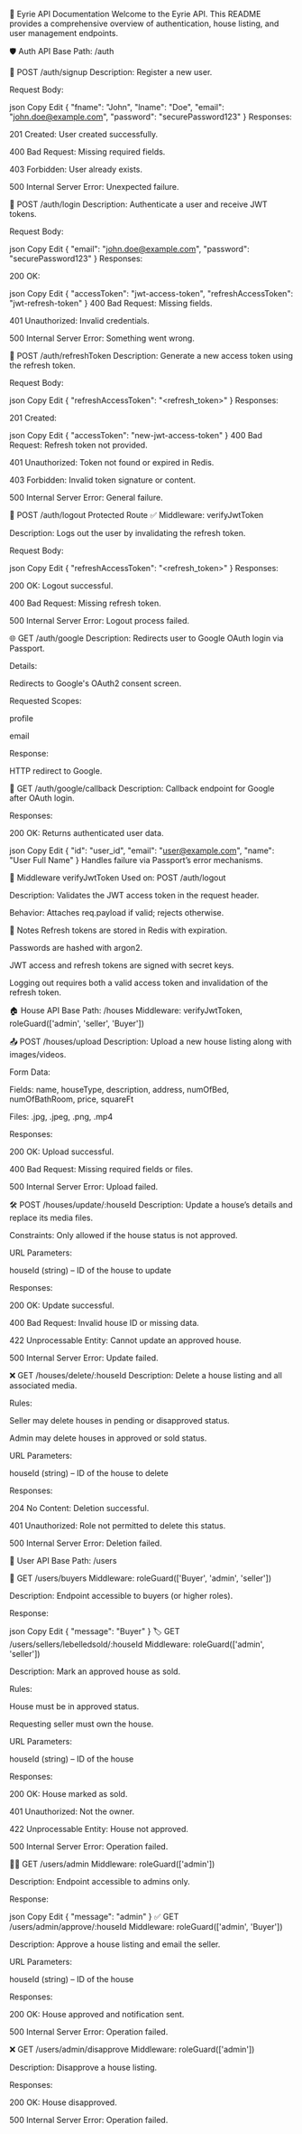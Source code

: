 🏡 Eyrie API Documentation
Welcome to the Eyrie API. This README provides a comprehensive overview of authentication, house listing, and user management endpoints.

🛡️ Auth API
Base Path: /auth

📝 POST /auth/signup
Description: Register a new user.

Request Body:

json
Copy
Edit
{
  "fname": "John",
  "lname": "Doe",
  "email": "john.doe@example.com",
  "password": "securePassword123"
}
Responses:

201 Created: User created successfully.

400 Bad Request: Missing required fields.

403 Forbidden: User already exists.

500 Internal Server Error: Unexpected failure.

🔐 POST /auth/login
Description: Authenticate a user and receive JWT tokens.

Request Body:

json
Copy
Edit
{
  "email": "john.doe@example.com",
  "password": "securePassword123"
}
Responses:

200 OK:

json
Copy
Edit
{
  "accessToken": "jwt-access-token",
  "refreshAccessToken": "jwt-refresh-token"
}
400 Bad Request: Missing fields.

401 Unauthorized: Invalid credentials.

500 Internal Server Error: Something went wrong.

🔄 POST /auth/refreshToken
Description: Generate a new access token using the refresh token.

Request Body:

json
Copy
Edit
{
  "refreshAccessToken": "<refresh_token>"
}
Responses:

201 Created:

json
Copy
Edit
{
  "accessToken": "new-jwt-access-token"
}
400 Bad Request: Refresh token not provided.

401 Unauthorized: Token not found or expired in Redis.

403 Forbidden: Invalid token signature or content.

500 Internal Server Error: General failure.

🚪 POST /auth/logout
Protected Route ✅
Middleware: verifyJwtToken

Description: Logs out the user by invalidating the refresh token.

Request Body:

json
Copy
Edit
{
  "refreshAccessToken": "<refresh_token>"
}
Responses:

200 OK: Logout successful.

400 Bad Request: Missing refresh token.

500 Internal Server Error: Logout process failed.

🌐 GET /auth/google
Description: Redirects user to Google OAuth login via Passport.

Details:

Redirects to Google's OAuth2 consent screen.

Requested Scopes:

profile

email

Response:

HTTP redirect to Google.

🔁 GET /auth/google/callback
Description: Callback endpoint for Google after OAuth login.

Responses:

200 OK: Returns authenticated user data.

json
Copy
Edit
{
  "id": "user_id",
  "email": "user@example.com",
  "name": "User Full Name"
}
Handles failure via Passport’s error mechanisms.

🔐 Middleware
verifyJwtToken
Used on: POST /auth/logout

Description: Validates the JWT access token in the request header.

Behavior: Attaches req.payload if valid; rejects otherwise.

🧠 Notes
Refresh tokens are stored in Redis with expiration.

Passwords are hashed with argon2.

JWT access and refresh tokens are signed with secret keys.

Logging out requires both a valid access token and invalidation of the refresh token.

🏠 House API
Base Path: /houses
Middleware: verifyJwtToken, roleGuard(['admin', 'seller', 'Buyer'])

📤 POST /houses/upload
Description: Upload a new house listing along with images/videos.

Form Data:

Fields: name, houseType, description, address, numOfBed, numOfBathRoom, price, squareFt

Files: .jpg, .jpeg, .png, .mp4

Responses:

200 OK: Upload successful.

400 Bad Request: Missing required fields or files.

500 Internal Server Error: Upload failed.

🛠️ POST /houses/update/:houseId
Description: Update a house’s details and replace its media files.

Constraints: Only allowed if the house status is not approved.

URL Parameters:

houseId (string) – ID of the house to update

Responses:

200 OK: Update successful.

400 Bad Request: Invalid house ID or missing data.

422 Unprocessable Entity: Cannot update an approved house.

500 Internal Server Error: Update failed.

❌ GET /houses/delete/:houseId
Description: Delete a house listing and all associated media.

Rules:

Seller may delete houses in pending or disapproved status.

Admin may delete houses in approved or sold status.

URL Parameters:

houseId (string) – ID of the house to delete

Responses:

204 No Content: Deletion successful.

401 Unauthorized: Role not permitted to delete this status.

500 Internal Server Error: Deletion failed.

👤 User API
Base Path: /users

🛒 GET /users/buyers
Middleware: roleGuard(['Buyer', 'admin', 'seller'])

Description: Endpoint accessible to buyers (or higher roles).

Response:

json
Copy
Edit
{
  "message": "Buyer"
}
🏷️ GET /users/sellers/lebelledsold/:houseId
Middleware: roleGuard(['admin', 'seller'])

Description: Mark an approved house as sold.

Rules:

House must be in approved status.

Requesting seller must own the house.

URL Parameters:

houseId (string) – ID of the house

Responses:

200 OK: House marked as sold.

401 Unauthorized: Not the owner.

422 Unprocessable Entity: House not approved.

500 Internal Server Error: Operation failed.

🧑‍💼 GET /users/admin
Middleware: roleGuard(['admin'])

Description: Endpoint accessible to admins only.

Response:

json
Copy
Edit
{
  "message": "admin"
}
✅ GET /users/admin/approve/:houseId
Middleware: roleGuard(['admin', 'Buyer'])

Description: Approve a house listing and email the seller.

URL Parameters:

houseId (string) – ID of the house

Responses:

200 OK: House approved and notification sent.

500 Internal Server Error: Operation failed.

❌ GET /users/admin/disapprove
Middleware: roleGuard(['admin'])

Description: Disapprove a house listing.

Responses:

200 OK: House disapproved.

500 Internal Server Error: Operation failed.
